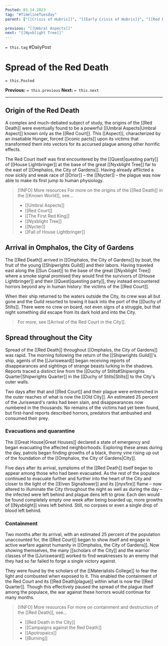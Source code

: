 ```yaml
---
Posted: 03.14.2023
tag: "#TimelineTuesday"
parent: ["[[Crisis of Hubris]]", "[[Early Crisis of Hubris]]", "[[Red Death period]]", "[[Red Death]]", "[[Red Court]]"]

previous: "[[Umbral Aspects]]"
next: "[[Nyxblight Tree]]"
---
```

`= this.tag` #DailyPost 
# Spread of the Red Death
`= this.Posted`

**Previous:** `= this.previous`
**Next:** `= this.next`

---

## Origin of the Red Death

A complex and much-debated subject of study, the origins of the [[Red Death]] were eventually found to be a powerful [[Umbral Aspects|Umbral Aspect]] known only as the [[Red Court]]. This [[Aspect]], characterized by an insatiable Hunger, forced [[iconic pacts]] upon its victims that transformed them into vectors for its accursed plague among other horrific effects.

The Red Court itself was first encountered by the [[Quest|questing party]] of [[House Lightbringer]] at the base of the great [[Nyxblight Tree]] far to the east of [[Omphalos, the City of Gardens]]. Having already afflicted a now sickly and weak race of [[Orior]] – the [[Nycter]] – the plague was now able to make its first jump to human physiology.

> [!INFO] More resources
> For more on the origins of the [[Red Death]] in the [[Known World]], see...
> - [[Umbral Aspects]]
> - [[Red Court]]
> - [[The First Red King]]
> - [[Nyxblight Tree]]
> - [[Nycter]]
> - [[Fall of House Lightbringer]]

## Arrival in Omphalos, the City of Gardens

The [[Red Death]] arrived in [[Omphalos, the City of Gardens]] by boat, the fruit of the young [[Shipwrights Guild]] and their labors. Having traveled east along the [[Sun Coast]] to the base of the great [[Nyxblight Tree]] where a smoke signal promised they would find the survivors of [[House Lightbringer]] and their [[Quest|questing party]], they instead encountered horrors beyond any in human history: the victims of the [[Red Court]].

When their ship returned to the waters outside the City, its crew was all but gone and the Guild resorted to towing it back into the port of the [[Duchy of Stilts]]. There were no crew on board, not even signs of a struggle, but that night something did escape from its dark hold and into the City.

> For more, see [[Arrival of the Red Court in the City]].

## Spread throughout the City

Spread of the [[Red Death]] throughout [[Omphalos, the City of Gardens]] was rapid. The morning following the return of the [[Shipwrights Guild]]'s ship, agents of the [[Jurisweard]] began receiving reports of disappearances and sightings of strange beasts lurking in the shadows. Reports traced a distinct line from the [[Duchy of Stilts#Shipwrights Quarter|Shipwrights Quarter]] in the [[Duchy of Stilts|Stilts]] to the City's outer walls.

Two days after that and [[Red Court]] and their plague were entrenched in the outer reaches of what is now the [[Old City]]. An estimated 25 percent of the Jurisweard's ranks had been slain, and disappearances now numbered in the thousands. No remains of the victims had yet been found, but first-hand reports described horrors, predators that ambushed and consumed their prey.

### Evacuations and quarantine

The [[Great House|Great Houses]] declared a state of emergency and began evacuating the affected neighborhoods. Exploring these areas during the day, patrols began finding growths of a black, thorny vine rising up out of the foundation of the [[Omphalos, the City of Gardens|City]].

Five days after its arrival, symptoms of the [[Red Death]] itself began to appear among those who had been evacuated. As the rest of the populace continued to evacuate further and further into the heart of the City and closer to the light of the [[Elven Signaltower]] and its [[nyxfire]] flame – now altered to illuminate the City throughout the night as well as during the day – the infected were left behind and plague dens left to grow. Each den would be found completely empty one week after being boarded up, more growths of [[Nyxblight]] vines left behind. Still, no corpses or even a single drop of blood left behind.

### Containment

Two months after its arrival, with an estimated 25 percent of the population unaccounted for, the [[Red Court]] began to show itself and engage in active warfare against humanity in [[Omphalos, the City of Gardens]]. Now showing themselves, the many [[scholars of the City]] and the warrior classes of the [[Jurisweard]] worked to find weaknesses to an enemy that they had so far failed to forge a single victory against.

They were found by the scholars of the [[Materialists College]] to fear the light and combusted when exposed to it. This enabled the containment of the Red Court and its [[Red Death|plague]] within what is now the [[Red Quarter]]. Though this effectively paused the spread of the plague itself among the populace, the war against these horrors would continue for many months.

> [!INFO] More resources
> For more on containment and destruction of the [[Red Death]], see...
> - [[Red Death in the City]]
> - [[Campaigns against the Red Death]]
> - [[Apotropaics]]
> - [[Burning]]
